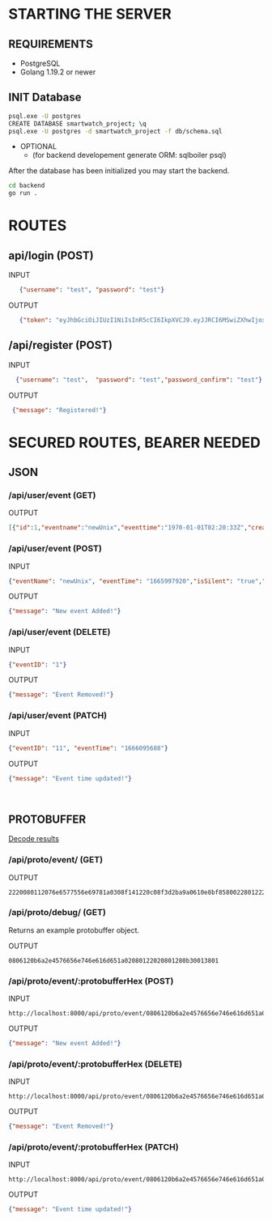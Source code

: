 # STARTING THE SERVER
## REQUIREMENTS
* PostgreSQL
* Golang 1.19.2 or newer


## INIT Database

```bash
psql.exe -U postgres
CREATE DATABASE smartwatch_project; \q
psql.exe -U postgres -d smartwatch_project -f db/schema.sql
```
* OPTIONAL
    * (for backend developement generate ORM: sqlboiler psql) 

After the database has been initialized you may start the backend.

```bash
cd backend
go run .
```


# ROUTES

## api/login (POST)
   INPUT
```json
   {"username": "test",	"password": "test"}
```
   OUTPUT
```json
   {"token": "eyJhbGciOiJIUzI1NiIsInR5cCI6IkpXVCJ9.eyJJRCI6MSwiZXhwIjoxNjY2MjEwNzQ1LCJ1c2VybmFtZSI6InRlc3QifQ.8PWstjzN8SD5lORNWAmAh1NBCGVL9GugE67rtzJN1NA"}
```

## /api/register (POST)
   INPUT
```json
  {"username": "test",	"password": "test","password_confirm": "test"}
```
   OUTPUT
```json
 {"message": "Registered!"}
```


 # SECURED ROUTES, BEARER NEEDED

## JSON

### /api/user/event (GET)

   OUTPUT
```json
[{"id":1,"eventname":"newUnix","eventtime":"1970-01-01T02:20:33Z","created_at":"2022-10-18T13:26:11.536961Z","userid":1,"issilent":false,"snoozedisabled":false},{"id":3,"eventname":"newUnix","eventtime":"1970-01-01T05:25:34Z","created_at":"2022-10-18T13:26:21.909119Z","userid":1,"issilent":true,"snoozedisabled":true}]
```
### /api/user/event (POST)
   INPUT
```json
{"eventName": "newUnix", "eventTime": "1665997920","isSilent": "true","SnoozeDisabled": "false"}
```
   OUTPUT
```json
{"message": "New event Added!"}
```

### /api/user/event (DELETE)
   INPUT
```json
{"eventID": "1"}
```
   OUTPUT
```json
{"message": "Event Removed!"}
```

### /api/user/event (PATCH)
   INPUT
```json
{"eventID": "11", "eventTime": "1666095688"}
```
   OUTPUT
```json
{"message": "Event time updated!"}
```

<br/>

## PROTOBUFFER

[Decode results](https://protobuf-decoder.netlify.app/)

### /api/proto/event/ (GET)

   OUTPUT
```
2220080112076e6577556e69781a0308f141220c08f3d2ba9a0610e8bf85800228012225080312076e6577556e69781a0408ce9801220c08fdd2ba9a0610989cc0b103280130013801
```

### /api/proto/debug/ (GET)
Returns an example protobuffer object.

   OUTPUT
```
0806120b6a2e4576656e746e616d651a02080122020801280b30013801
```


### /api/proto/event/:protobufferHex (POST)
   INPUT
```
http://localhost:8000/api/proto/event/0806120b6a2e4576656e746e616d651a02080122020801280b30013801
```
   OUTPUT
```json
{"message": "New event Added!"}
```

### /api/proto/event/:protobufferHex (DELETE)
   INPUT
```
http://localhost:8000/api/proto/event/0806120b6a2e4576656e746e616d651a02080122020801280b30013801
```
   OUTPUT
```json
{"message": "Event Removed!"}
```


### /api/proto/event/:protobufferHex (PATCH)
   INPUT
```
http://localhost:8000/api/proto/event/0806120b6a2e4576656e746e616d651a02080122020801280b30013801
```
   OUTPUT
```json
{"message": "Event time updated!"}
```

